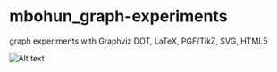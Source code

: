 mbohun_graph-experiments
========================

graph experiments with Graphviz DOT, LaTeX, PGF/TikZ, SVG, HTML5

![Alt text](https://raw.github.com/mbohun/mbohun_graph-experiments/master/boost-dep-tree.dot.svg "svg test")

